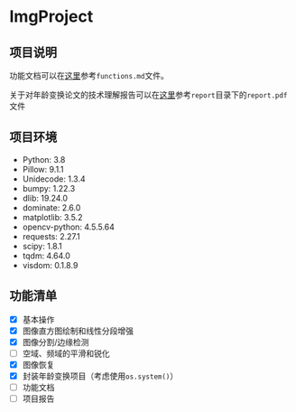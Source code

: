 # ImgProject

## 项目说明

功能文档可以在[这里](./functions.md)参考`functions.md`文件。

关于对年龄变换论文的技术理解报告可以在[这里](./report/report.pdf)参考`report`目录下的`report.pdf`文件

## 项目环境

- Python: 3.8
- Pillow: 9.1.1
- Unidecode: 1.3.4
- bumpy: 1.22.3
- dlib: 19.24.0
- dominate: 2.6.0
- matplotlib: 3.5.2
- opencv-python: 4.5.5.64
- requests: 2.27.1
- scipy: 1.8.1
- tqdm: 4.64.0
- visdom: 0.1.8.9

## 功能清单

- [x] 基本操作
- [x] 图像直方图绘制和线性分段增强
- [x] 图像分割/边缘检测
- [ ] 空域、频域的平滑和锐化
- [x] 图像恢复
- [x] 封装年龄变换项目（考虑使用`os.system()`）
- [ ] 功能文档
- [ ] 项目报告